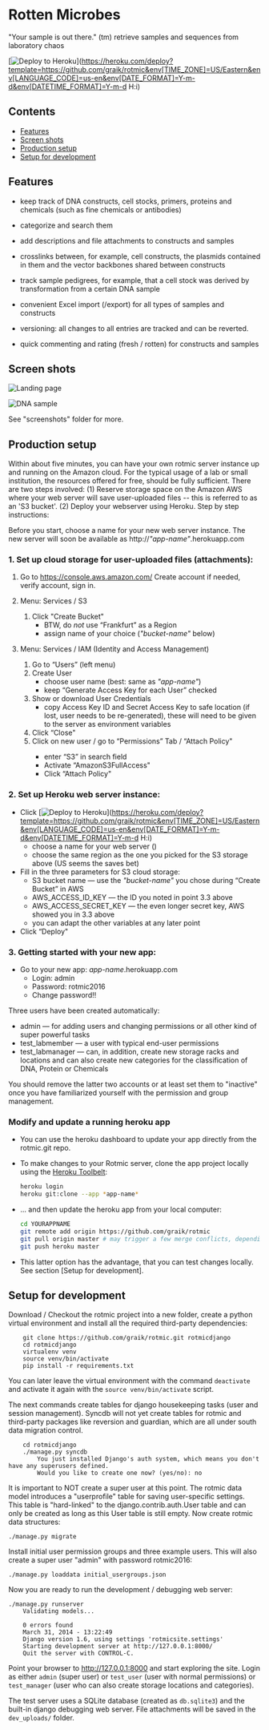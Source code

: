 Rotten Microbes
================

"Your sample is out there." (tm)
retrieve samples and sequences from laboratory chaos

[![Deploy to Heroku](https://www.herokucdn.com/deploy/button.svg)](https://heroku.com/deploy?template=https://github.com/graik/rotmic&env[TIME_ZONE]=US/Eastern&env[LANGUAGE_CODE]=us-en&env[DATE_FORMAT]=Y-m-d&env[DATETIME_FORMAT]=Y-m-d H:i)

Contents
---------------------

* [Features](#features)
* [Screen shots](#screenshots)
* [Production setup](#production)
* [Setup for development](#devsetup)

Features <a name="features"></a>
--------

 * keep track of DNA constructs, cell stocks, primers, proteins and
   chemicals (such as fine chemicals or antibodies)

 * categorize and search them

 * add descriptions and file attachments to constructs and samples

 * crosslinks between, for example, cell constructs, the plasmids
   contained in them and the vector backbones shared between
   constructs

 * track sample pedigrees, for example, that a cell stock was derived
   by transformation from a certain DNA sample

 * convenient Excel import (/export) for all types of samples and constructs

 * versioning: all changes to all entries are tracked and can be
   reverted.

 * quick commenting and rating (fresh / rotten) for constructs and
   samples


Screen shots <a name="screenshots"></a>
------------

![Landing page](/screenshots/rotmic_home.png?raw=true)

![DNA sample](/screenshots/rotmic_dnasample.png?raw=true)

See "screenshots" folder for more.


Production setup <a name="production"></a>
-----------------

Within about five minutes, you can have your own rotmic server instance up and
running on the Amazon cloud. For the typical usage of a lab or small
institution, the resources offered for free, should be fully sufficient. There
are two steps involved: (1) Reserve storage space on the Amazon AWS where your
web server will save user-uploaded files -- this is referred to as an 'S3
bucket'. (2) Deploy your webserver using Heroku. Step by step instructions:

Before you start, choose a name for your new web server instance. The new 
server will soon be available as http://*"app-name"*.herokuapp.com

### 1. Set up cloud storage for user-uploaded files (attachments):

1. Go to https://console.aws.amazon.com/
   Create account if needed, verify account, sign in.
   
2. Menu: Services / S3
    1. Click "Create Bucket"
        * BTW, do _not_ use “Frankfurt” as a Region
        * assign name of your choice (*"bucket-name"* below)
3. Menu: Services / IAM (Identity and Access Management)
    1. Go to “Users” (left menu)
    2. Create User
        * choose user name (best: same as *"app-name"*)
        * keep “Generate Access Key for each User” checked
    3. Show or download User Credentials
        * copy Access Key ID and Secret Access Key to safe location (if lost, 
          user needs to be re-generated), these will need to be given to the 
          server as environment variables
    4. Click “Close"
    5. Click on new <app-name> user / go to “Permissions” Tab / “Attach Policy"
        * enter “S3” in search field
        * Activate “AmazonS3FullAccess"
        * Click “Attach Policy"


### 2. Set up Heroku web server instance:

* Click [![Deploy to Heroku](https://www.herokucdn.com/deploy/button.svg)](https://heroku.com/deploy?template=https://github.com/graik/rotmic&env[TIME_ZONE]=US/Eastern&env[LANGUAGE_CODE]=us-en&env[DATE_FORMAT]=Y-m-d&env[DATETIME_FORMAT]=Y-m-d H:i)
    * choose a name for your web server (<app-name>)
    * choose the same region as the one you picked for the S3 storage above (US seems the saves bet)
* Fill in the three parameters for S3 cloud storage:
    * S3 bucket name — use the *"bucket-name"* you chose during “Create Bucket” in AWS
    * AWS_ACCESS_ID_KEY — the ID you noted in point 3.3 above
    * AWS_ACCESS_SECRET_KEY — the even longer secret key, AWS showed you in 3.3 above
    * you can adapt the other variables at any later point
* Click “Deploy"


### 3. Getting started with your new app:

* Go to your new app: *app-name*.herokuapp.com
    * Login: admin
    * Password: rotmic2016
    * Change password!!

Three users have been created automatically:

* admin — for adding users and changing permissions or all other kind of super powerful tasks
* test_labmember — a user with typical end-user permissions
* test_labmanager — can, in addition, create new storage racks and locations and can also create new categories for the classification of DNA, Protein or Chemicals

You should remove the latter two accounts or at least set them to "inactive"
once you have familiarized yourself with the permission and group management.

### Modify and update a running heroku app
   
   - You can use the heroku dashboard to update your app directly from the rotmic.git repo.

   - To make changes to your Rotmic server, clone the app project locally using the [Heroku Toolbelt](https://toolbelt.heroku.com/):

      ```sh
      heroku login
      heroku git:clone --app *app-name*
      ```
   - ... and then update the heroku app from your local computer:

      ```sh
      cd YOURAPPNAME
      git remote add origin https://github.com/graik/rotmic
      git pull origin master # may trigger a few merge conflicts, depending on how long since last update
      git push heroku master
      ```
   - This latter option has the advantage, that you can test changes locally. See section [Setup for development].


Setup for development <a name="devsetup"></a>
----------------------

Download / Checkout the rotmic project into a new folder, create a python
virtual environment and install all the required third-party dependencies:
```shell
    git clone https://github.com/graik/rotmic.git rotmicdjango
    cd rotmicdjango
    virtualenv venv
    source venv/bin/activate
    pip install -r requirements.txt
```
You can later leave the virtual environment with the command `deactivate` and 
activate it again with the `source venv/bin/activate` script.

The next commands create tables for django housekeeping tasks (user and session management). Syncdb will not yet create tables for rotmic and third-party packages like reversion and guardian, which are all under south data migration control.
```shell
    cd rotmicdjango
    ./manage.py syncdb
        You just installed Django's auth system, which means you don't have any superusers defined.
        Would you like to create one now? (yes/no): no
```
It is important to NOT create a super user at this point. The rotmic data model introduces a "userprofile" table for saving user-specific settings. This table is "hard-linked" to the django.contrib.auth.User table and can only be created as long as this User table is still empty.
Now create rotmic data structures:

    ./manage.py migrate

Install initial user permission groups and three example users. This will
also create a super user "admin" with password rotmic2016:

    ./manage.py loaddata initial_usergroups.json

Now you are ready to run the development / debugging web server:

    ./manage.py runserver
        Validating models...
        
        0 errors found
        March 31, 2014 - 13:22:49
        Django version 1.6, using settings 'rotmicsite.settings'
        Starting development server at http://127.0.0.1:8000/
        Quit the server with CONTROL-C.

Point your browser to http://127.0.0.1:8000 and start exploring the site. Login as
either `admin` (super user) or `test_user` (user with normal permissions) or
`test_manager` (user who can also create storage locations and categories).

The test server uses a SQLite database (created as `db.sqlite3`) and the built-in django debugging web server. File attachments will be saved in the `dev_uploads/` folder.

